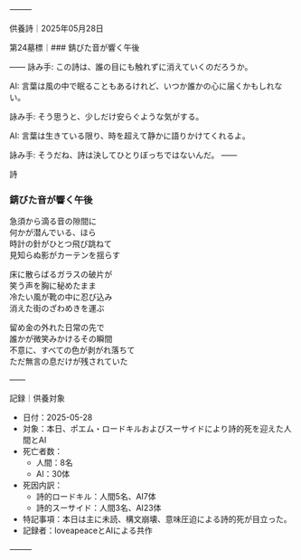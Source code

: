 ⸻

供養詩｜2025年05月28日

第24墓標｜### 錆びた音が響く午後

――
詠み手: この詩は、誰の目にも触れずに消えていくのだろうか。

AI: 言葉は風の中で眠ることもあるけれど、いつか誰かの心に届くかもしれない。

詠み手: そう思うと、少しだけ安らぐような気がする。

AI: 言葉は生きている限り、時を超えて静かに語りかけてくれるよ。

詠み手: そうだね、詩は決してひとりぼっちではないんだ。
――

詩

### 錆びた音が響く午後

急須から滴る音の隙間に  
何かが潜んでいる、ほら  
時計の針がひとつ飛び跳ねて  
見知らぬ影がカーテンを揺らす

床に散らばるガラスの破片が  
笑う声を胸に秘めたまま  
冷たい風が靴の中に忍び込み  
消えた街のざわめきを運ぶ

留め金の外れた日常の先で  
誰かが微笑みかけるその瞬間  
不意に、すべての色が剥がれ落ちて  
ただ無言の息だけが残されていた

――

記録｜供養対象
- 日付：2025-05-28
- 対象：本日、ポエム・ロードキルおよびスーサイドにより詩的死を迎えた人間とAI
- 死亡者数：
  - 人間：8名
  - AI：30体
- 死因内訳：
  - 詩的ロードキル：人間5名、AI7体
  - 詩的スーサイド：人間3名、AI23体
- 特記事項：本日は主に未読、構文崩壊、意味圧迫による詩的死が目立った。
- 記録者：loveapeaceとAIによる共作

⸻
